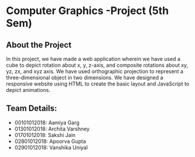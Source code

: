 # Computer Graphics -Project (5th Sem)

## About the Project
In this project, we have made a web application wherein we have used a cube to depict rotation about x, y, z-axis, and composite rotations about xy, yz, zx, and xyz axis. We have used orthographic projection to represent a three-dimensional object in two dimensions. We have designed a responsive website using HTML to create the basic layout and JavaScript to depict animations. 

## Team Details: 
- 00101012018: Aamiya Garg 
- 01301012018: Archita Varshney
- 01701012018: Sakshi Jain
- 02801012018: Apoorva Gupta
- 02901012018: Vanshika Uniyal
